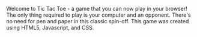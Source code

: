 Welcome to Tic Tac Toe - a game that you can now play in your browser! The only thing required to play is your computer and an opponent. There's no need for pen and paper in this classic spin-off. This game was created using HTML5, Javascript, and CSS.
